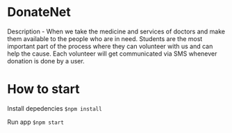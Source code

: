 # DonateNet
Description - When we take the medicine and services of doctors and make them available to the people who are in need. Students are the most important part of the process where they can volunteer with us and can help the cause. Each volunteer will get communicated via SMS whenever donation is done by a user.

# How to start
Install depedencies
`$npm install`


Run app 
`$npm start`
